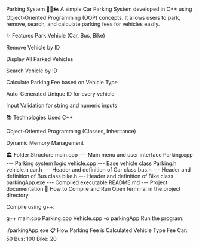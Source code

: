 Parking System 🚗🚌🏍️
A simple Car Parking System developed in C++ using Object-Oriented Programming (OOP) concepts. It allows users to park, remove, search, and calculate parking fees for vehicles easily.

✨ Features
Park Vehicle (Car, Bus, Bike)

Remove Vehicle by ID

Display All Parked Vehicles

Search Vehicle by ID

Calculate Parking Fee based on Vehicle Type

Auto-Generated Unique ID for every vehicle

Input Validation for string and numeric inputs

📚 Technologies Used
C++

Object-Oriented Programming (Classes, Inheritance)

Dynamic Memory Management

🏛️ Folder Structure
main.cpp --- Main menu and user interface
Parking.cpp --- Parking system logic
vehicle.cpp --- Base vehicle class
Parking.h
vehicle.h
car.h --- Header and definition of Car class
bus.h --- Header and definition of Bus class
bike.h --- Header and definition of Bike class
parkingApp.exe --- Compiled executable
README.md --- Project documentation
🚀 How to Compile and Run
Open terminal in the project directory.

Compile using g++:

g++ main.cpp Parking.cpp Vehicle.cpp -o parkingApp
Run the program:

./parkingApp.exe
📋 How Parking Fee is Calculated
Vehicle Type Fee
Car: 50
Bus: 100
Bike: 20
